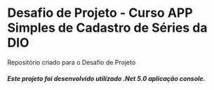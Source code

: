 # Desafio de Projeto - Curso APP Simples de Cadastro de Séries da DIO
Repositório criado para o Desafio de Projeto


#####  Este projeto foi desenvolvido utilizado .Net 5.0 aplicação console.
